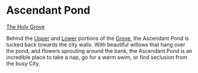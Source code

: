 # Ascendant Pond
[The Holy Grove](The%20Holy%20Grove%20Overview.md)

Behind the [Upper](Upper%20Holy%20Grove.md) and [Lower](Lower%20Holy%20Grove.md) portions of the [Grove](The%20Holy%20Grove%20Overview.md), the Ascendant Pond is tucked back towards the city walls. With beautiful willows that hang over the pond, and flowers sprouting around the bank, the Ascendant Pond is an incredible place to take a nap, go for a warm swim, or find seclusion from the busy City.